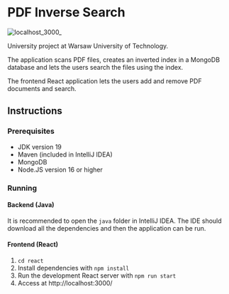 # PDF Inverse Search

![localhost_3000_](https://user-images.githubusercontent.com/92390086/208552023-a13231d2-7f04-4e04-9147-7b07b3112314.png)

University project at Warsaw University of Technology.

The application scans PDF files, creates an inverted index in a MongoDB database and lets the users search the files using the index.

The frontend React application lets the users add and remove PDF documents and search.

## Instructions

### Prerequisites

- JDK version 19
- Maven (included in IntelliJ IDEA)
- MongoDB
- Node.JS version 16 or higher

### Running

#### Backend (Java)

It is recommended to open the `java` folder in IntelliJ IDEA. The IDE should download all the dependencies and then the application can be run.

#### Frontend (React)

1. `cd react`
1. Install dependencies with `npm install`
1. Run the development React server with `npm run start`
1. Access at http://localhost:3000/
